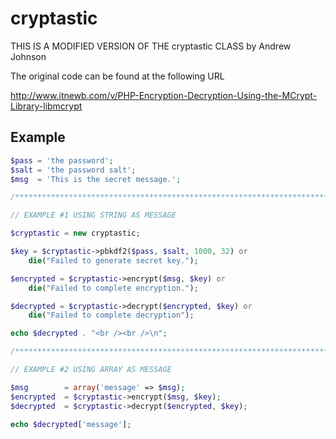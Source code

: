 cryptastic
==========

THIS IS A MODIFIED VERSION OF THE cryptastic CLASS by Andrew Johnson

The original code can be found at the following URL

http://www.itnewb.com/v/PHP-Encryption-Decryption-Using-the-MCrypt-Library-libmcrypt


Example
-------

```php
$pass = 'the password';
$salt = 'the password salt';
$msg  = 'This is the secret message.';

/**********************************************************************************************************************/

// EXAMPLE #1 USING STRING AS MESSAGE

$cryptastic = new cryptastic;

$key = $cryptastic->pbkdf2($pass, $salt, 1000, 32) or
	die("Failed to generate secret key.");

$encrypted = $cryptastic->encrypt($msg, $key) or
	die("Failed to complete encryption.");

$decrypted = $cryptastic->decrypt($encrypted, $key) or
	die("Failed to complete decryption");

echo $decrypted . "<br /><br />\n";

/**********************************************************************************************************************/

// EXAMPLE #2 USING ARRAY AS MESSAGE

$msg        = array('message' => $msg);
$encrypted  = $cryptastic->encrypt($msg, $key);
$decrypted  = $cryptastic->decrypt($encrypted, $key);

echo $decrypted['message'];
```
